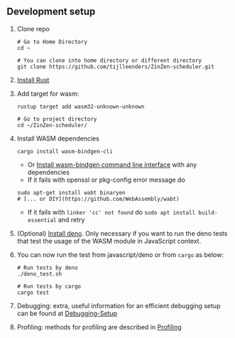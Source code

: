## Development setup
1. Clone repo
   ```shell
   # Go to Home Directory
   cd ~ 

   # You can clone into home directory or different directory
   git clone https://github.com/tijlleenders/ZinZen-scheduler.git
   ```  

2. [Install Rust](https://www.rust-lang.org/tools/install)

3. Add target for wasm:

   ```shell
   rustup target add wasm32-unknown-unknown  

   # Go to project directory
   cd ~/ZinZen-scheduler/
   ```

4. Install WASM dependencies
   ```shell
   cargo install wasm-bindgen-cli 
   ```
    - Or [Install wasm-bindgen command line interface](https://rustwasm.github.io/wasm-bindgen/reference/cli.html) with any dependencies
    - If it fails with openssl or pkg-config error message do
   ```shell
   sudo apt-get install wabt binaryen
   # [... or DIY](https://github.com/WebAssembly/wabt)
   ```
   - If it fails with `linker 'cc' not found` do `sudo apt install build-essential` and retry

5. (Optional) [Install deno](https://deno.land/manual/getting_started/installation). Only necessary if you want to run the deno tests that test the usage of the WASM module in JavaScript context.

6. You can now run the test from javascript/deno or from `cargo` as below:
   ```shell
   # Run tests by deno 
   ./deno_test.sh

   # Run tests by cargo
   cargo test
   ```

7. Debugging: extra, useful information for an efficient debugging setup can be found at [Debugging-Setup](Debugging-Setup.md)
8. Profiling: methods for profiling are described in [Profiling](Profiling.md)